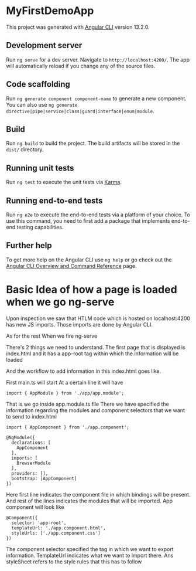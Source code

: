 # MyFirstDemoApp

This project was generated with [Angular CLI](https://github.com/angular/angular-cli) version 13.2.0.

## Development server

Run `ng serve` for a dev server. Navigate to `http://localhost:4200/`. The app will automatically reload if you change any of the source files.

## Code scaffolding

Run `ng generate component component-name` to generate a new component. You can also use `ng generate directive|pipe|service|class|guard|interface|enum|module`.

## Build

Run `ng build` to build the project. The build artifacts will be stored in the `dist/` directory.

## Running unit tests

Run `ng test` to execute the unit tests via [Karma](https://karma-runner.github.io).

## Running end-to-end tests

Run `ng e2e` to execute the end-to-end tests via a platform of your choice. To use this command, you need to first add a package that implements end-to-end testing capabilities.

## Further help

To get more help on the Angular CLI use `ng help` or go check out the [Angular CLI Overview and Command Reference](https://angular.io/cli) page.


# Basic Idea of how a page is  loaded when we go ng-serve 

Upon inspection we saw that HTLM code which is hosted on localhost:4200 has new JS imports. 
Those imports are done by Angular CLI. 

As for the rest 
When we fire ng-serve 

There's 2 things we need to understand. 
The first page that is displayed is index.html and it has a app-root tag within which the information will be loaded

And the workflow to add information in this index.html goes like. 

First main.ts will start 
At a certain line it will have 


````
import { AppModule } from './app/app.module';
````

That is we go inside app.module.ts file
There we have specified the information regarding the modules and component selectors that we want to send to index.html

````
import { AppComponent } from './app.component';

@NgModule({
  declarations: [
    AppComponent
  ],
  imports: [
    BrowserModule
  ],
  providers: [],
  bootstrap: [AppComponent]
})
````

Here first line indicates the component file in which bindings will be present. And rest of the lines indicates the modules that will be imported.
App component will look like
````
@Component({
  selector: 'app-root',
  templateUrl: './app.component.html',
  styleUrls: ['./app.component.css']
})
````

The component selector specified the tag in which we want to export information. 
TemplateUrl indicates what we want to import there. 
Ans styleSheet refers to the style rules that this has to follow 
